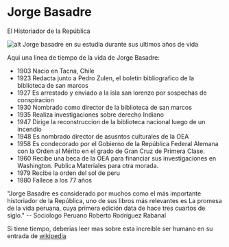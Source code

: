 # Jorge Basadre

El Historiador de la República

![alt](https://bicentenario.gob.pe/wp-content/uploads/2019/12/jorge-basadre-grohmann.jpg)
Jorge basadre en su estudia durante sus ultimos años de vida

Aqui una linea de tiempo de la vida de Jorge Basadre:

* 1903 Nacio en Tacna, Chile
* 1923 Redacta junto a Pedro Zulen, el boletin bibliografico de la biblioteca de san marcos 
* 1927 Es arrestado y enviado a la isla san lorenzo por sospechas de conspiracion
* 1930 Nombrado como director de la biblioteca de san marcos
* 1935 Realiza investigaciones sobre derecho Indiano
* 1947 Dirige la reconstruccion de la biblioteca nacional luego de un incendio
* 1948 Es nombrado director de asusntos culturales de la OEA
* 1958 Es condecorado por el Gobierno de la República Federal Alemana con la Orden al Mérito en el grado de Gran Cruz de Primera Clase.
* 1960 Recibe una beca de la OEA para financiar sus investigaciones en Washington. Publica Materiales para otra morada.
* 1979 Recibe la orden del sol de peru
* 1980 Fallece a los 77 años

"Jorge Basadre es considerado por muchos como el más importante historiador de la República, uno de sus libros más relevantes es La promesa de la vida peruana, cuya primera edición data de hace tres cuartos de siglo."
-- Sociologo Peruano Roberto Rodríguez Rabanal

Si tiene tiempo, deberias leer mas sobre esta increible ser humano en su entrada de [wikipedia](https://en.wikipedia.org/wiki/Jorge_Basadre)